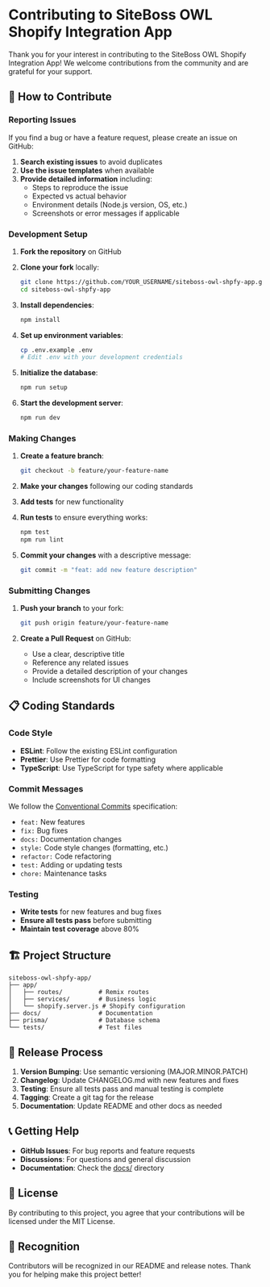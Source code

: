 # Contributing to SiteBoss OWL Shopify Integration App

Thank you for your interest in contributing to the SiteBoss OWL Shopify Integration App! We welcome contributions from the community and are grateful for your support.

## 🤝 How to Contribute

### Reporting Issues

If you find a bug or have a feature request, please create an issue on GitHub:

1. **Search existing issues** to avoid duplicates
2. **Use the issue templates** when available
3. **Provide detailed information** including:
   - Steps to reproduce the issue
   - Expected vs actual behavior
   - Environment details (Node.js version, OS, etc.)
   - Screenshots or error messages if applicable

### Development Setup

1. **Fork the repository** on GitHub
2. **Clone your fork** locally:
   ```bash
   git clone https://github.com/YOUR_USERNAME/siteboss-owl-shpfy-app.git
   cd siteboss-owl-shpfy-app
   ```

3. **Install dependencies**:
   ```bash
   npm install
   ```

4. **Set up environment variables**:
   ```bash
   cp .env.example .env
   # Edit .env with your development credentials
   ```

5. **Initialize the database**:
   ```bash
   npm run setup
   ```

6. **Start the development server**:
   ```bash
   npm run dev
   ```

### Making Changes

1. **Create a feature branch**:
   ```bash
   git checkout -b feature/your-feature-name
   ```

2. **Make your changes** following our coding standards
3. **Add tests** for new functionality
4. **Run tests** to ensure everything works:
   ```bash
   npm test
   npm run lint
   ```

5. **Commit your changes** with a descriptive message:
   ```bash
   git commit -m "feat: add new feature description"
   ```

### Submitting Changes

1. **Push your branch** to your fork:
   ```bash
   git push origin feature/your-feature-name
   ```

2. **Create a Pull Request** on GitHub:
   - Use a clear, descriptive title
   - Reference any related issues
   - Provide a detailed description of your changes
   - Include screenshots for UI changes

## 📋 Coding Standards

### Code Style

- **ESLint**: Follow the existing ESLint configuration
- **Prettier**: Use Prettier for code formatting
- **TypeScript**: Use TypeScript for type safety where applicable

### Commit Messages

We follow the [Conventional Commits](https://www.conventionalcommits.org/) specification:

- `feat:` New features
- `fix:` Bug fixes
- `docs:` Documentation changes
- `style:` Code style changes (formatting, etc.)
- `refactor:` Code refactoring
- `test:` Adding or updating tests
- `chore:` Maintenance tasks

### Testing

- **Write tests** for new features and bug fixes
- **Ensure all tests pass** before submitting
- **Maintain test coverage** above 80%

## 🏗️ Project Structure

```
siteboss-owl-shpfy-app/
├── app/
│   ├── routes/          # Remix routes
│   ├── services/        # Business logic
│   └── shopify.server.js # Shopify configuration
├── docs/                # Documentation
├── prisma/              # Database schema
└── tests/               # Test files
```

## 🚀 Release Process

1. **Version Bumping**: Use semantic versioning (MAJOR.MINOR.PATCH)
2. **Changelog**: Update CHANGELOG.md with new features and fixes
3. **Testing**: Ensure all tests pass and manual testing is complete
4. **Tagging**: Create a git tag for the release
5. **Documentation**: Update README and other docs as needed

## 📞 Getting Help

- **GitHub Issues**: For bug reports and feature requests
- **Discussions**: For questions and general discussion
- **Documentation**: Check the [docs/](./docs/) directory

## 📄 License

By contributing to this project, you agree that your contributions will be licensed under the MIT License.

## 🙏 Recognition

Contributors will be recognized in our README and release notes. Thank you for helping make this project better!

